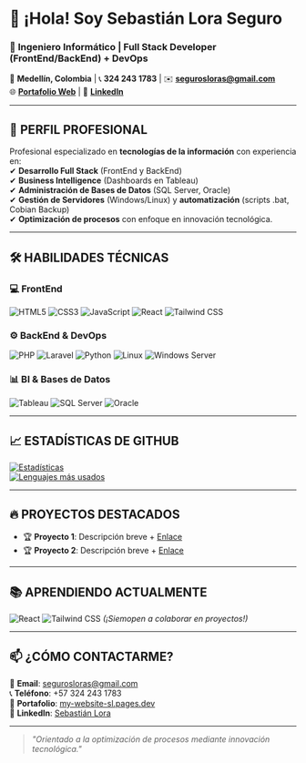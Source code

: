 # 👋 ¡Hola! Soy Sebastián Lora Seguro

### 🚀 **Ingeniero Informático | Full Stack Developer (FrontEnd/BackEnd) + DevOps**  
📍 **Medellín, Colombia** | 📞 **324 243 1783** | ✉️ **segurosloras@gmail.com**  
🌐 **[Portafolio Web](https://my-website-sl.pages.dev)** | 🔗 **[LinkedIn](https://www.linkedin.com/in/sebastian-lora-0a5505219/)**  

---

## 🔹 **PERFIL PROFESIONAL**  
Profesional especializado en **tecnologías de la información** con experiencia en:  
✔ **Desarrollo Full Stack** (FrontEnd y BackEnd)  
✔ **Business Intelligence** (Dashboards en Tableau)  
✔ **Administración de Bases de Datos** (SQL Server, Oracle)  
✔ **Gestión de Servidores** (Windows/Linux) y **automatización** (scripts .bat, Cobian Backup)  
✔ **Optimización de procesos** con enfoque en innovación tecnológica.  

---

## 🛠 **HABILIDADES TÉCNICAS**  

### 💻 **FrontEnd**  
![HTML5](https://img.shields.io/badge/-HTML5-E34F26?logo=html5&logoColor=white)
![CSS3](https://img.shields.io/badge/-CSS3-1572B6?logo=css3&logoColor=white)
![JavaScript](https://img.shields.io/badge/-JavaScript-F7DF1E?logo=javascript&logoColor=black)
![React](https://img.shields.io/badge/-React-61DAFB?logo=react&logoColor=black)
![Tailwind CSS](https://img.shields.io/badge/-Tailwind%20CSS-06B6D4?logo=tailwind-css&logoColor=white)

### ⚙️ **BackEnd & DevOps**  
![PHP](https://img.shields.io/badge/-PHP-777BB4?logo=php&logoColor=white)
![Laravel](https://img.shields.io/badge/-Laravel-FF2D20?logo=laravel&logoColor=white)
![Python](https://img.shields.io/badge/-Python-3776AB?logo=python&logoColor=white)
![Linux](https://img.shields.io/badge/-Linux-FCC624?logo=linux&logoColor=black)
![Windows Server](https://img.shields.io/badge/-Windows%20Server-0078D6?logo=windows&logoColor=white)

### 📊 **BI & Bases de Datos**  
![Tableau](https://img.shields.io/badge/-Tableau-E97627?logo=tableau&logoColor=white)
![SQL Server](https://img.shields.io/badge/-SQL%20Server-CC2927?logo=microsoft-sql-server&logoColor=white)
![Oracle](https://img.shields.io/badge/-Oracle-F80000?logo=oracle&logoColor=white)

---

## 📈 **ESTADÍSTICAS DE GITHUB**  
[![Estadísticas](https://github-readme-stats.vercel.app/api?username=tuusuario&show_icons=true&theme=radical&hide_border=true)](https://github.com/tuusuario)  
[![Lenguajes más usados](https://github-readme-stats.vercel.app/api/top-langs/?username=tuusuario&layout=compact&theme=radical&hide_border=true)](https://github.com/tuusuario)  

---

## 🔥 **PROYECTOS DESTACADOS**  
- 🏆 **Proyecto 1**: Descripción breve + [Enlace](#)  
- 🏆 **Proyecto 2**: Descripción breve + [Enlace](#)  

---

## 📚 **APRENDIENDO ACTUALMENTE**  
![React](https://img.shields.io/badge/-React-61DAFB?logo=react&logoColor=black)
![Tailwind CSS](https://img.shields.io/badge/-Tailwind%20CSS-06B6D4?logo=tailwind-css&logoColor=white)
*(¡Siemopen a colaborar en proyectos!)*  

---

## 📫 **¿CÓMO CONTACTARME?**  
📧 **Email**: segurosloras@gmail.com  
📞 **Teléfono**: +57 324 243 1783  
🔗 **Portafolio**: [my-website-sl.pages.dev](https://my-website-sl.pages.dev/)  
💼 **LinkedIn**: [Sebastián Lora](https://www.linkedin.com/in/sebastian-lora-0a5505219/)  

---

> *"Orientado a la optimización de procesos mediante innovación tecnológica."*  
